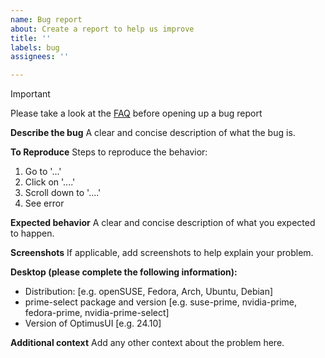 ```yaml
---
name: Bug report
about: Create a report to help us improve
title: ''
labels: bug
assignees: ''

---
```


> [!IMPORTANT]  
> Please take a look at the [FAQ](https://codeberg.org/ZRayEntertainment/optimus-ui/wiki/FAQ) before opening up a bug report

**Describe the bug**
A clear and concise description of what the bug is.

**To Reproduce**
Steps to reproduce the behavior:
1. Go to '...'
2. Click on '....'
3. Scroll down to '....'
4. See error

**Expected behavior**
A clear and concise description of what you expected to happen.

**Screenshots**
If applicable, add screenshots to help explain your problem.

**Desktop (please complete the following information):**
 - Distribution: [e.g. openSUSE, Fedora, Arch, Ubuntu, Debian]
 - prime-select package and version [e.g. suse-prime, nvidia-prime, fedora-prime, nvidia-prime-select]
 - Version of OptimusUI [e.g. 24.10]

**Additional context**
Add any other context about the problem here.
